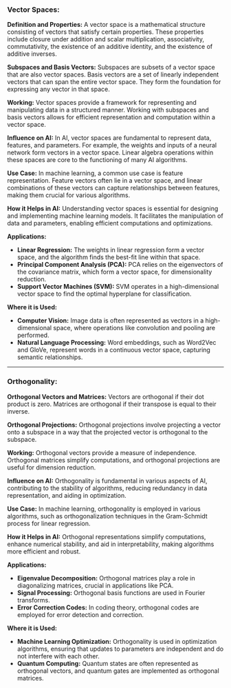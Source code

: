 
### Vector Spaces:

**Definition and Properties:**
A vector space is a mathematical structure consisting of vectors that satisfy certain properties. These properties include closure under addition and scalar multiplication, associativity, commutativity, the existence of an additive identity, and the existence of additive inverses.

**Subspaces and Basis Vectors:**
Subspaces are subsets of a vector space that are also vector spaces. Basis vectors are a set of linearly independent vectors that can span the entire vector space. They form the foundation for expressing any vector in that space.

**Working:**
Vector spaces provide a framework for representing and manipulating data in a structured manner. Working with subspaces and basis vectors allows for efficient representation and computation within a vector space.

**Influence on AI:**
In AI, vector spaces are fundamental to represent data, features, and parameters. For example, the weights and inputs of a neural network form vectors in a vector space. Linear algebra operations within these spaces are core to the functioning of many AI algorithms.

**Use Case:**
In machine learning, a common use case is feature representation. Feature vectors often lie in a vector space, and linear combinations of these vectors can capture relationships between features, making them crucial for various algorithms.

**How it Helps in AI:**
Understanding vector spaces is essential for designing and implementing machine learning models. It facilitates the manipulation of data and parameters, enabling efficient computations and optimizations.

**Applications:**
- **Linear Regression:** The weights in linear regression form a vector space, and the algorithm finds the best-fit line within that space.
- **Principal Component Analysis (PCA):** PCA relies on the eigenvectors of the covariance matrix, which form a vector space, for dimensionality reduction.
- **Support Vector Machines (SVM):** SVM operates in a high-dimensional vector space to find the optimal hyperplane for classification.

**Where it is Used:**
- **Computer Vision:** Image data is often represented as vectors in a high-dimensional space, where operations like convolution and pooling are performed.
- **Natural Language Processing:** Word embeddings, such as Word2Vec and GloVe, represent words in a continuous vector space, capturing semantic relationships.

---

### Orthogonality:

**Orthogonal Vectors and Matrices:**
Vectors are orthogonal if their dot product is zero. Matrices are orthogonal if their transpose is equal to their inverse.

**Orthogonal Projections:**
Orthogonal projections involve projecting a vector onto a subspace in a way that the projected vector is orthogonal to the subspace.

**Working:**
Orthogonal vectors provide a measure of independence. Orthogonal matrices simplify computations, and orthogonal projections are useful for dimension reduction.

**Influence on AI:**
Orthogonality is fundamental in various aspects of AI, contributing to the stability of algorithms, reducing redundancy in data representation, and aiding in optimization.

**Use Case:**
In machine learning, orthogonality is employed in various algorithms, such as orthogonalization techniques in the Gram-Schmidt process for linear regression.

**How it Helps in AI:**
Orthogonal representations simplify computations, enhance numerical stability, and aid in interpretability, making algorithms more efficient and robust.

**Applications:**
- **Eigenvalue Decomposition:** Orthogonal matrices play a role in diagonalizing matrices, crucial in applications like PCA.
- **Signal Processing:** Orthogonal basis functions are used in Fourier transforms.
- **Error Correction Codes:** In coding theory, orthogonal codes are employed for error detection and correction.

**Where it is Used:**
- **Machine Learning Optimization:** Orthogonality is used in optimization algorithms, ensuring that updates to parameters are independent and do not interfere with each other.
- **Quantum Computing:** Quantum states are often represented as orthogonal vectors, and quantum gates are implemented as orthogonal matrices.
